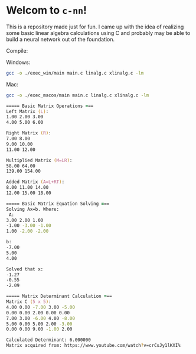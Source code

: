 # Welcom to `c-nn`!
This is a repository made just for fun. I came up with the idea of realizing some basic linear algebra calculations using C and probably may be able to build a neural network out of the foundation.

Compile:

Windows:
```bash
gcc -o ./exec_win/main main.c linalg.c xlinalg.c -lm
```

Mac:
```bash
gcc -o ./exec_macos/main main.c linalg.c xlinalg.c -lm
```

```zsh
===== Basic Matrix Operations ===
Left Matrix (L):
1.00 2.00 3.00 
4.00 5.00 6.00 

Right Matrix (R):
7.00 8.00 
9.00 10.00 
11.00 12.00 

Multiplied Matrix (M=LR):
58.00 64.00 
139.00 154.00 

Added Matrix (A=L+RT):
8.00 11.00 14.00 
12.00 15.00 18.00 

===== Basic Matrix Equation Solving ===
Solving Ax=b. Where:
 A:
3.00 2.00 1.00 
-1.00 -3.00 -1.00 
1.00 -2.00 -2.00 

b:
-7.00 
5.00 
4.00 

Solved that x:
-1.27 
-0.55 
-2.09 

===== Matrix Determinant Calculation ===
Matrix C (5 x 5):
4.00 0.00 -7.00 3.00 -5.00 
0.00 0.00 2.00 0.00 0.00 
7.00 3.00 -6.00 4.00 -8.00 
5.00 0.00 5.00 2.00 -3.00 
0.00 0.00 9.00 -1.00 2.00 

Calculated Determinant: 6.000000
Matrix acquired from: https://www.youtube.com/watch?v=crCsJy1lKXI%
```